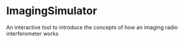# ImagingSimulator
An interactive tool to introduce the concepts of how an imaging radio interferometer works
